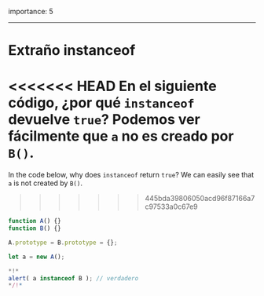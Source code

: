 importance: 5

---

# Extraño instanceof

<<<<<<< HEAD
En el siguiente código, ¿por qué `instanceof` devuelve `true`? Podemos ver fácilmente que `a` no es creado por `B()`.
=======
In the code below, why does `instanceof` return `true`? We can easily see that `a` is not created by `B()`.
>>>>>>> 445bda39806050acd96f87166a7c97533a0c67e9

```js run
function A() {}
function B() {}

A.prototype = B.prototype = {};

let a = new A();

*!*
alert( a instanceof B ); // verdadero
*/!*
```

